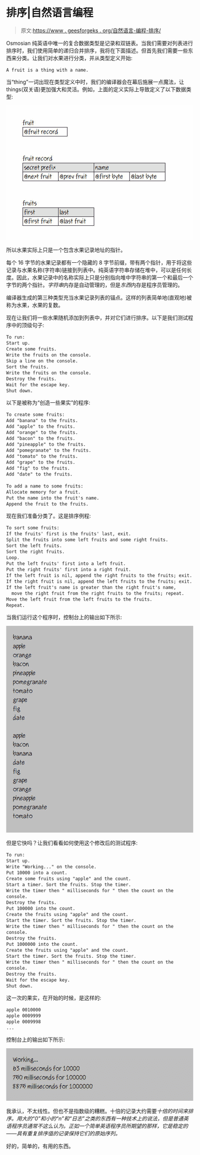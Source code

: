 # 排序|自然语言编程

> 原文:[https://www . geesforgeks . org/自然语言-编程-排序/](https://www.geeksforgeeks.org/natural-language-programming-sorting/)

Osmosian 纯英语中唯一的复合数据类型是记录和双链表。当我们需要对列表进行排序时，我们使用简单的递归合并排序，我将在下面描述。但首先我们需要一些东西来分类。让我们对水果进行分类，并从类型定义开始:

```
A fruit is a thing with a name.
```

当“thing”一词出现在类型定义中时，我们的编译器会在幕后施展一点魔法，让 things(双关语)更加强大和灵活。例如，上面的定义实际上导致定义了以下数据类型:

![](img/7026683c905032fb08f885f6ee081fb1.png)

所以水果实际上只是一个包含水果记录地址的指针。

每个 16 字节的水果记录都有一个隐藏的 8 字节前缀，带有两个指针，用于将这些记录与水果名称(字符串)链接到列表中。纯英语字符串存储在堆中，可以是任何长度。因此，水果记录中的名称实际上只是分别指向堆中字符串的第一个和最后一个字节的两个指针。*字符串*内存是自动管理的，但是*东西*内存是程序员管理的。

编译器生成的第三种类型充当水果记录列表的锚点。这样的列表简单地(直观地)被称为水果，水果的复数。

现在让我们将一些水果随机添加到列表中，并对它们进行排序。以下是我们测试程序中的顶级句子:

```
To run:
Start up.
Create some fruits.
Write the fruits on the console.
Skip a line on the console.
Sort the fruits.
Write the fruits on the console.
Destroy the fruits.
Wait for the escape key.
Shut down.
```

以下是被称为“创造一些果实”的程序:

```
To create some fruits:
Add "banana" to the fruits.
Add "apple" to the fruits.
Add "orange" to the fruits.
Add "bacon" to the fruits.
Add "pineapple" to the fruits.
Add "pomegranate" to the fruits.
Add "tomato" to the fruits.
Add "grape" to the fruits.
Add "fig" to the fruits.
Add "date" to the fruits.

To add a name to some fruits:
Allocate memory for a fruit.
Put the name into the fruit's name.
Append the fruit to the fruits.
```

现在我们准备分类了。这是排序例程:

```
To sort some fruits:
If the fruits' first is the fruits' last, exit.
Split the fruits into some left fruits and some right fruits.
Sort the left fruits.
Sort the right fruits.
Loop.
Put the left fruits' first into a left fruit.
Put the right fruits' first into a right fruit.
If the left fruit is nil, append the right fruits to the fruits; exit.
If the right fruit is nil, append the left fruits to the fruits; exit.
If the left fruit's name is greater than the right fruit's name,
  move the right fruit from the right fruits to the fruits; repeat.
Move the left fruit from the left fruits to the fruits.
Repeat.
```

当我们运行这个程序时，控制台上的输出如下所示:

![](img/b7ca5b6cc2e8ed495e009b6cf618bb82.png)

但是它快吗？让我们看看如何使用这个修改后的测试程序:

```
To run:
Start up.
Write "Working..." on the console.
Put 10000 into a count.
Create some fruits using "apple" and the count.
Start a timer. Sort the fruits. Stop the timer.
Write the timer then " milliseconds for " then the count on the console.
Destroy the fruits.
Put 100000 into the count.
Create the fruits using "apple" and the count.
Start the timer. Sort the fruits. Stop the timer.
Write the timer then " milliseconds for " then the count on the console.
Destroy the fruits.
Put 1000000 into the count.
Create the fruits using "apple" and the count.
Start the timer. Sort the fruits. Stop the timer.
Write the timer then " milliseconds for " then the count on the console.
Destroy the fruits.
Wait for the escape key.
Shut down.
```

这一次的果实，在开始的时候，是这样的:

```
apple 0010000
apple 0009999
apple 0009998
...
```

控制台上的输出如下所示:

![](img/452f36e6f55a32c35b35aec72e563495.png)

我承认，不太线性。但也不是指数级的糟糕。十倍的记录大约需要*十倍的时间来排序。用大的“0”和小的“n”和“日志”之类的东西有一种技术上的说法，但是普通英语程序员通常不这么认为。正如一个简单英语程序员所期望的那样，它是稳定的——具有重复排序值的记录保持它们的原始序列。*

好的，简单的，有用的东西。